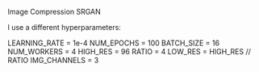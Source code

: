 Image Compression SRGAN

I use a different hyperparameters:

LEARNING_RATE = 1e-4
NUM_EPOCHS = 100
BATCH_SIZE = 16
NUM_WORKERS = 4
HIGH_RES = 96
RATIO = 4
LOW_RES = HIGH_RES // RATIO
IMG_CHANNELS = 3
